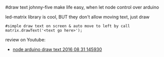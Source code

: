 #draw text
johnny-five make life easy, when let node control over arduino

led-matrix library is cool, BUT they don't allow moving text, just draw

	#simple draw text on screen & auto move to left by call
	matrix.drawText('<text go here>');

review on Youtube:

+ [node arduino draw text 2016 08 31 145930](https://youtu.be/WcZVFN1bJMg)
